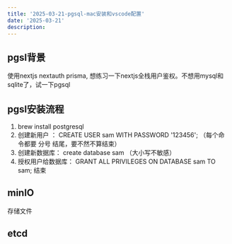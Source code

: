 ```yaml
---
title: '2025-03-21-pgsql-mac安装和vscode配置'
date: '2025-03-21'
description:
---
```


## pgsl背景
使用nextjs nextauth prisma, 想练习一下nextjs全栈用户鉴权。不想用mysql和sqlite了，试一下pgsql

## pgsl安装流程
1. brew install postgresql
2. 创建新用户 ： CREATE USER sam WITH PASSWORD '123456'; （每个命令都要 分号 结尾，要不然不算结束）
3. 创建新数据库： create database sam （大小写不敏感）
4. 授权用户给数据库：  GRANT ALL PRIVILEGES ON DATABASE sam TO sam;
结束

## minIO
存储文件



## etcd